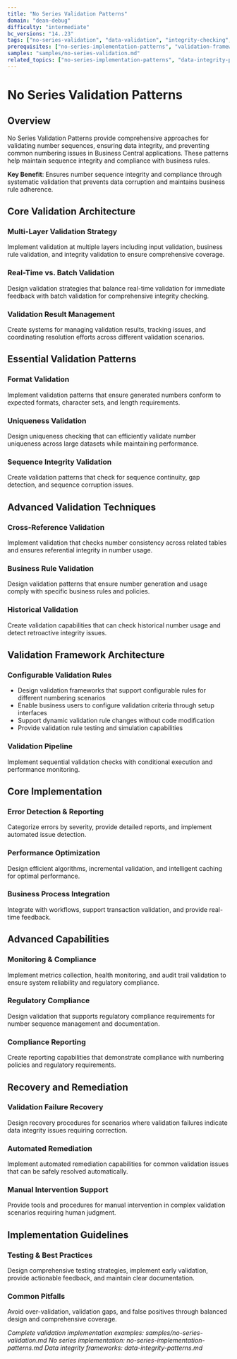 ```yaml
---
title: "No Series Validation Patterns"
domain: "dean-debug"
difficulty: "intermediate"
bc_versions: "14..23"
tags: ["no-series-validation", "data-validation", "integrity-checking", "error-prevention"]
prerequisites: ["no-series-implementation-patterns", "validation-frameworks", "error-handling"]
samples: "samples/no-series-validation.md"
related_topics: ["no-series-implementation-patterns", "data-integrity-patterns"]
---
```


# No Series Validation Patterns

## Overview

No Series Validation Patterns provide comprehensive approaches for validating number sequences, ensuring data integrity, and preventing common numbering issues in Business Central applications. These patterns help maintain sequence integrity and compliance with business rules.

**Key Benefit**: Ensures number sequence integrity and compliance through systematic validation that prevents data corruption and maintains business rule adherence.

## Core Validation Architecture

### Multi-Layer Validation Strategy
Implement validation at multiple layers including input validation, business rule validation, and integrity validation to ensure comprehensive coverage.

### Real-Time vs. Batch Validation
Design validation strategies that balance real-time validation for immediate feedback with batch validation for comprehensive integrity checking.

### Validation Result Management
Create systems for managing validation results, tracking issues, and coordinating resolution efforts across different validation scenarios.

## Essential Validation Patterns

### Format Validation
Implement validation patterns that ensure generated numbers conform to expected formats, character sets, and length requirements.

### Uniqueness Validation
Design uniqueness checking that can efficiently validate number uniqueness across large datasets while maintaining performance.

### Sequence Integrity Validation
Create validation patterns that check for sequence continuity, gap detection, and sequence corruption issues.

## Advanced Validation Techniques

### Cross-Reference Validation
Implement validation that checks number consistency across related tables and ensures referential integrity in number usage.

### Business Rule Validation
Design validation patterns that ensure number generation and usage comply with specific business rules and policies.

### Historical Validation
Create validation capabilities that can check historical number usage and detect retroactive integrity issues.

## Validation Framework Architecture

### Configurable Validation Rules
- Design validation frameworks that support configurable rules for different numbering scenarios
- Enable business users to configure validation criteria through setup interfaces
- Support dynamic validation rule changes without code modification
- Provide validation rule testing and simulation capabilities

### Validation Pipeline
Implement sequential validation checks with conditional execution and performance monitoring.

## Core Implementation

### Error Detection & Reporting
Categorize errors by severity, provide detailed reports, and implement automated issue detection.

### Performance Optimization
Design efficient algorithms, incremental validation, and intelligent caching for optimal performance.

### Business Process Integration
Integrate with workflows, support transaction validation, and provide real-time feedback.

## Advanced Capabilities

### Monitoring & Compliance
Implement metrics collection, health monitoring, and audit trail validation to ensure system reliability and regulatory compliance.

### Regulatory Compliance
Design validation that supports regulatory compliance requirements for number sequence management and documentation.

### Compliance Reporting
Create reporting capabilities that demonstrate compliance with numbering policies and regulatory requirements.

## Recovery and Remediation

### Validation Failure Recovery
Design recovery procedures for scenarios where validation failures indicate data integrity issues requiring correction.

### Automated Remediation
Implement automated remediation capabilities for common validation issues that can be safely resolved automatically.

### Manual Intervention Support
Provide tools and procedures for manual intervention in complex validation scenarios requiring human judgment.

## Implementation Guidelines

### Testing & Best Practices
Design comprehensive testing strategies, implement early validation, provide actionable feedback, and maintain clear documentation.

### Common Pitfalls
Avoid over-validation, validation gaps, and false positives through balanced design and comprehensive coverage.

*Complete validation implementation examples: samples/no-series-validation.md*
*No series implementation: no-series-implementation-patterns.md*
*Data integrity frameworks: data-integrity-patterns.md*